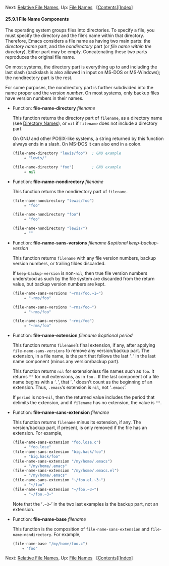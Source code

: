 

Next: [Relative File Names](Relative-File-Names.html), Up: [File Names](File-Names.html)   \[[Contents](index.html#SEC_Contents "Table of contents")]\[[Index](Index.html "Index")]

#### 25.9.1 File Name Components

The operating system groups files into directories. To specify a file, you must specify the directory and the file’s name within that directory. Therefore, Emacs considers a file name as having two main parts: the *directory name* part, and the *nondirectory* part (or *file name within the directory*). Either part may be empty. Concatenating these two parts reproduces the original file name.

On most systems, the directory part is everything up to and including the last slash (backslash is also allowed in input on MS-DOS or MS-Windows); the nondirectory part is the rest.

For some purposes, the nondirectory part is further subdivided into the name proper and the *version number*. On most systems, only backup files have version numbers in their names.

*   Function: **file-name-directory** *filename*

    This function returns the directory part of `filename`, as a directory name (see [Directory Names](Directory-Names.html)), or `nil` if `filename` does not include a directory part.

    On GNU and other POSIX-like systems, a string returned by this function always ends in a slash. On MS-DOS it can also end in a colon.

    ```lisp
    (file-name-directory "lewis/foo")  ; GNU example
         ⇒ "lewis/"
    ```

    ```lisp
    (file-name-directory "foo")        ; GNU example
         ⇒ nil
    ```

<!---->

*   Function: **file-name-nondirectory** *filename*

    This function returns the nondirectory part of `filename`.

    ```lisp
    (file-name-nondirectory "lewis/foo")
         ⇒ "foo"
    ```

    ```lisp
    (file-name-nondirectory "foo")
         ⇒ "foo"
    ```

    ```lisp
    (file-name-nondirectory "lewis/")
         ⇒ ""
    ```

<!---->

*   Function: **file-name-sans-versions** *filename \&optional keep-backup-version*

    This function returns `filename` with any file version numbers, backup version numbers, or trailing tildes discarded.

    If `keep-backup-version` is non-`nil`, then true file version numbers understood as such by the file system are discarded from the return value, but backup version numbers are kept.

    ```lisp
    (file-name-sans-versions "~rms/foo.~1~")
         ⇒ "~rms/foo"
    ```

    ```lisp
    (file-name-sans-versions "~rms/foo~")
         ⇒ "~rms/foo"
    ```

    ```lisp
    (file-name-sans-versions "~rms/foo")
         ⇒ "~rms/foo"
    ```

<!---->

*   Function: **file-name-extension** *filename \&optional period*

    This function returns `filename`’s final extension, if any, after applying `file-name-sans-versions` to remove any version/backup part. The extension, in a file name, is the part that follows the last ‘`.`’ in the last name component (minus any version/backup part).

    This function returns `nil` for extensionless file names such as `foo`. It returns `""` for null extensions, as in `foo.`. If the last component of a file name begins with a ‘`.`’, that ‘`.`’ doesn’t count as the beginning of an extension. Thus, `.emacs`’s extension is `nil`, not ‘`.emacs`’.

    If `period` is non-`nil`, then the returned value includes the period that delimits the extension, and if `filename` has no extension, the value is `""`.

<!---->

*   Function: **file-name-sans-extension** *filename*

    This function returns `filename` minus its extension, if any. The version/backup part, if present, is only removed if the file has an extension. For example,

    ```lisp
    (file-name-sans-extension "foo.lose.c")
         ⇒ "foo.lose"
    (file-name-sans-extension "big.hack/foo")
         ⇒ "big.hack/foo"
    (file-name-sans-extension "/my/home/.emacs")
         ⇒ "/my/home/.emacs"
    (file-name-sans-extension "/my/home/.emacs.el")
         ⇒ "/my/home/.emacs"
    (file-name-sans-extension "~/foo.el.~3~")
         ⇒ "~/foo"
    (file-name-sans-extension "~/foo.~3~")
         ⇒ "~/foo.~3~"
    ```

    Note that the ‘`.~3~`’ in the two last examples is the backup part, not an extension.

<!---->

*   Function: **file-name-base** *filename*

    This function is the composition of `file-name-sans-extension` and `file-name-nondirectory`. For example,

    ```lisp
    (file-name-base "/my/home/foo.c")
        ⇒ "foo"
    ```

Next: [Relative File Names](Relative-File-Names.html), Up: [File Names](File-Names.html)   \[[Contents](index.html#SEC_Contents "Table of contents")]\[[Index](Index.html "Index")]
